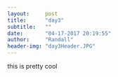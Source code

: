 ```yaml
---
layout:     post
title:      "day3"
subtitle:   ""
date:       "04-17-2017 20:19:55"
author:     "Randall"
header-img: "day3Header.JPG"
---
```


this is pretty cool